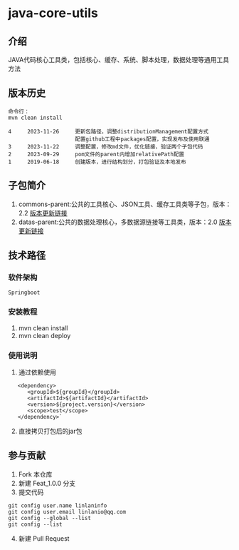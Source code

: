 # java-core-utils
## 介绍
JAVA代码核心工具类，包括核心、缓存、系统、脚本处理，数据处理等通用工具方法

## 版本历史
```
命令行：
mvn clean install

4     2023-11-26     更新包路径，调整distributionManagement配置方式
                     配置github工程中packages配置，实现发布及使用联通
3     2023-11-22     调整配置，修改md文件，优化链接，验证两个子包代码
2     2023-09-29     pom文件的parent内增加relativePath配置
1     2019-06-18     创建版本，进行结构划分，打包验证及本地发布

```

## 子包简介
1. commons-parent:公共的工具核心、JSON工具、缓存工具类等子包，版本：2.2
   [版本更新链接](./commons-parent/README.md)
2. datas-parent:公共的数据处理核心，多数据源链接等工具类，版本：2.0
   [版本更新链接](./datas-parent/README.md)

## 技术路径
### 软件架构
```
Springboot
```
### 安装教程
1. mvn clean install
2. mvn clean deploy

### 使用说明
1. 通过依赖使用
```
   <dependency>
      <groupId>${groupId}</groupId>
      <artifactId>${artifactId}</artifactId>
      <version>${project.version}</version>
      <scope>test</scope>
   </dependency>`
```
2. 直接拷贝打包后的jar包

## 参与贡献
1.  Fork 本仓库
2.  新建 Feat_1.0.0 分支
3.  提交代码
```
git config user.name linlaninfo
git config user.email linlanio@qq.com
git config --global --list
git config --list
```
4.  新建 Pull Request
